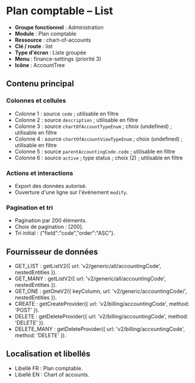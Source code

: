 # Plan comptable – List

- **Groupe fonctionnel** : Administration
- **Module** : Plan comptable
- **Ressource** : chart-of-accounts
- **Clé / route** : list
- **Type d'écran** : Liste groupée
- **Menu** : finance-settings (priorité 3)
- **Icône** : AccountTree

## Contenu principal
### Colonnes et cellules
- Colonne 1 : source `code` ; utilisable en filtre
- Colonne 2 : source `description` ; utilisable en filtre
- Colonne 3 : source `chartOfAccountTypeEnum` ; choix (undefined) ; utilisable en filtre
- Colonne 4 : source `chartOfAccountViewTypeEnum` ; choix (undefined) ; utilisable en filtre
- Colonne 5 : source `parentAccountingCode.code` ; utilisable en filtre
- Colonne 6 : source `active` ; type status ; choix (2) ; utilisable en filtre

### Actions et interactions
- Export des données autorisé.
- Ouverture d'une ligne sur l'événement `modify`.

### Pagination et tri
- Pagination par 200 éléments.
- Choix de pagination : [200].
- Tri initial : {"field":"code","order":"ASC"}.

## Fournisseur de données
- GET_LIST : getListV2({
  url: 'v2/generic/all/accountingCode',
  nestedEntities
}).
- GET_MANY : getListV2({
  url: 'v2/generic/all/accountingCode',
  nestedEntities
}).
- GET_ONE : getOneV2({
  keyColumn,
  url: 'v2/generic/accountingCode/',
  nestedEntities
}).
- CREATE : getCreateProvider({
  url: 'v2/billing/accountingCode',
  method: 'POST'
}).
- DELETE : getDeleteProvider({
  url: 'v2/billing/accountingCode',
  method: 'DELETE'
}).
- DELETE_MANY : getDeleteProvider({
  url: 'v2/billing/accountingCode',
  method: 'DELETE'
}).

## Localisation et libellés
- Libellé FR : Plan comptable.
- Libellé EN : Chart of accounts.